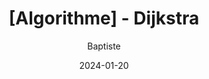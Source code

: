 ---
title: "[Algorithme] - Dijkstra"
subtitle: ""
date: 2024-01-20
draft: false
author: "Baptiste"
description: "Analyse de l'algorithme de Dijkstra"

tags: ["Algorithme", "Dijkstra", "Plus court chemin"]
categories: ["Alogrithme"]

featuredImage: ""
featuredImagePreview: ""
---